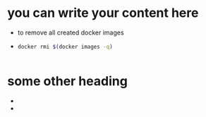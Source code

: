 # you can write your content here
- to remove all created docker images
- 
   ```bash
  docker rmi $(docker images -q)



# some other heading

-
-




